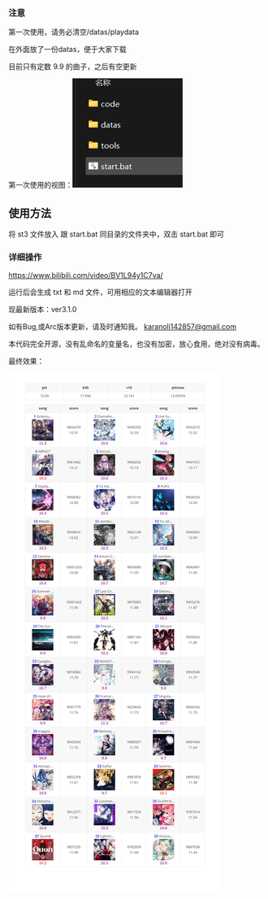 ### 注意
第一次使用，请务必清空/datas/playdata

在外面放了一份datas，便于大家下载

目前只有定数 9.9 的曲子，之后有空更新

第一次使用的视图：![](cache\1.png)

## 使用方法

将 st3 文件放入 跟 start.bat 同目录的文件夹中，双击 start.bat 即可

### 详细操作

https://www.bilibili.com/video/BV1L94y1C7va/

运行后会生成 txt 和 md 文件，可用相应的文本编辑器打开



现最新版本：ver3.1.0

如有Bug,或Arc版本更新，请及时通知我。 karanoli142857@gmail.com

本代码完全开源，没有乱命名的变量名，也没有加密，放心食用，绝对没有病毒。

最终效果：

![](cache\2.png)
